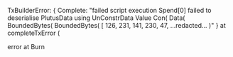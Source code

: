 <!-- 1. adding config datum to minter script so we can fetch the address of user_script
   OR
   changing the address check to only ccheck the same stake credential and the paymentpart must be Script() -->

TxBuilderError: { Complete: "failed script execution Spend[0] failed to deserialise PlutusData using UnConstrData Value Con( Data( BoundedBytes( BoundedBytes( [ 126, 231, 141, 230, 47, ...redacted... )" }
at completeTxError (

error at Burn
